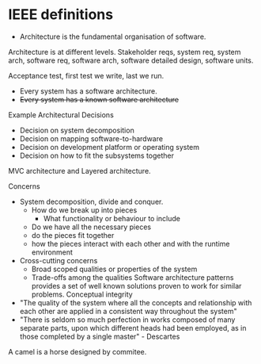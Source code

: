 # IEEE definitions
- Architecture is the fundamental organisation of software.

Architecture is at different levels.
Stakeholder reqs, system req, system arch, software req, software arch, software detailed design, software units.


Acceptance test, first test we write, last we run.

- Every system has a software architecture.
- ~~Every system has a known software architecture~~

Example Architectural Decisions
- Decision on system decomposition
- Decision on mapping software-to-hardware
- Decision on development platform or operating system
- Decision on how to fit the subsystems together

MVC architecture and Layered architecture.

Concerns
- System decomposition, divide and conquer.
	- How do we break up into pieces
		- What functionality or behaviour to include
	- Do we have all the necessary pieces
	- do the pieces fit together
	- how the pieces interact with each other and with the runtime environment
- Cross-cutting concerns
	- Broad scoped qualities or properties of the system
	- Trade-offs among the qualities
Software architecture patterns provides a set of well known solutions proven to work for similar problems.
Conceptual integrity
- "The quality of the system where all the concepts and relationship with each other are applied in a consistent way throughout the system"
- "There is seldom so much perfection in works composed of many separate parts, upon which different heads had been employed, as in those completed by a single master" - Descartes

A camel is a horse designed by commitee.
